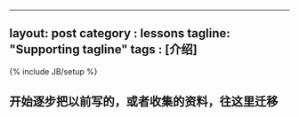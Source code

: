 
---
layout: post
category : lessons
tagline: "Supporting tagline"
tags : [介绍]
---
{% include JB/setup %}

## 开始逐步把以前写的，或者收集的资料，往这里迁移
